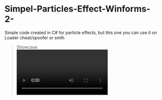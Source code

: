 # Simpel-Particles-Effect-Winforms-2-
Simple code created in C# for particle effects, but this one you can use it on Loader cheat/spoofer or smth

> Showcase </br>
![showcase](https://autumn.revolt.chat/attachments/sR-Vsy1GQymqLx9jx_oK-xg6sZenx4AqnM0AsYeRPK/showcase.mp4)

